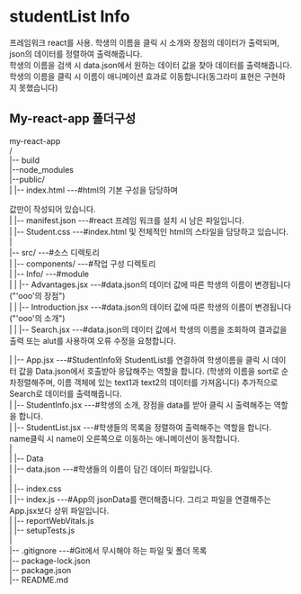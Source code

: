 # studentList Info

프레임워크 react를 사용.
학생의 이름을 클릭 시 소개와 장점의 데이터가 출력되며, json의 데이터를 정렬하여 출력해줍니다.<br>
학생의 이름을 검색 시 data.json에서 원하는 데이터 값을 찾아 데이터를 출력해줍니다.<br>
학생의 이름을 클릭 시 이름이 애니메이션 효과로 이동합니다(동그라미 표현은 구현하지 못했습니다)<br>

## My-react-app 폴더구성

my-react-app<br>
/<br>
|-- build<br>
|--node_modules<br>
|--public/ <br>
| |-- index.html ---#html의 기본 구성을 담당하며 <div ID=root>값만이 작성되어 있습니다.<br>
| |-- manifest.json ---#react 프레임 워크를 설치 시 남은 파일입니다.<br>
| |-- Student.css ---#index.html 및 전체적인 html의 스타일을 담당하고 있습니다.<br>
|<br>
|-- src/ ---#소스 디렉토리<br>
| |-- components/ ---#작업 구성 디렉토리<br>
| |-- Info/ ---#module<br>
| | |-- Advantages.jsx ---#data.json의 데이터 값에 따른 학생의 이름이 변경됩니다("'ooo'의 장점")<br>
| | |-- Introduction.jsx ---#data.json의 데이터 값에 따른 학생의 이름이 변경됩니다("'ooo'의 소개")<br>
| | |-- Search.jsx ---#data.json의 데이터 값에서 학생의 이름을 조회하여 결과값을 출력 또는 alut를 사용하여 오류 수정을 요청합니다.<br>

| |-- App.jsx ---#StudentInfo와 StudentList를 연결하여 학생이름을 클릭 시 데이터 값을 Data.json에서 호출받아 응답해주는 역할을 합니다. (학생의 이름을 sort로 순차정렬해주며, 이름 객체에 있는 text1과 text2의 데이터를 가져옵니다) 추가적으로 Search로 데이터를 출력해줍니다.<br>
| |-- StudentInfo.jsx ---#학생의 소개, 장점을 data를 받아 클릭 시 출력해주는 역할을 합니다.<br>
| |-- StudentList.jsx ---#학생들의 목록을 정렬하여 출력해주는 역할을 합니다. name클릭 시 name이 오른쪽으로 이동하는 애니메이션이 동작합니다.<br>
| <br>
| |-- Data<br>
| |-- data.json ---#학생들의 이름이 담긴 데이터 파일입니다.<br>
| <br>
| |-- index.css<br>
| |-- index.js ---#App의 jsonData를 랜더해줍니다. 그리고 파일을 연결해주는 App.jsx보다 상위 파일입니다.<br>
| |-- reportWebVitals.js<br>
| |-- setupTests.js<br>
|<br>
|-- .gitignore ---#Git에서 무시해야 하는 파일 및 폴더 목록<br>
|-- package-lock.json<br>
|-- package.json<br>
|-- README.md<br>
